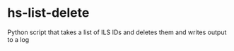 # hs-list-delete
 Python script that takes a list of ILS IDs and deletes them and writes output to a log
